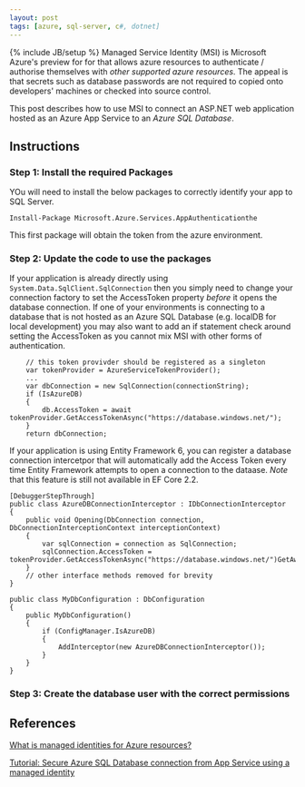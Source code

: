 ```yaml
---
layout: post
tags: [azure, sql-server, c#, dotnet]
---
```

{% include JB/setup %}
Managed Service Identity (MSI) is Microsoft Azure's preview for for that allows azure resources to authenticate / authorise themselves with _other supported azure resources_. The appeal is that secrets such as database passwords are not required to copied onto developers' machines or checked into source control.

This post describes how to use MSI to connect an ASP.NET web application hosted as an Azure App Service to an *Azure SQL Database*.

## Instructions 

### Step 1: Install the required Packages
YOu will need to install the below packages to correctly identify your app to SQL Server.
```
Install-Package Microsoft.Azure.Services.AppAuthenticationthe 
```
This first package will obtain the token from the azure environment. 

### Step 2: Update the code to use the packages 
If your application is already directly using `System.Data.SqlClient.SqlConnection` then you simply need to change your connection factory to set the AccessToken property _before_ it opens the database connection.
If one of your environments is connecting to a database that is not hosted as an Azure SQL Database (e.g. localDB for local development) you may also want to add an if statement check around setting the AccessToken as you cannot mix MSI with other forms of authentication.

```
    // this token provivder should be registered as a singleton 
    var tokenProvider = AzureServiceTokenProvider();
    ...
    var dbConnection = new SqlConnection(connectionString);
    if (IsAzureDB)
    {
        db.AccessToken = await tokenProvider.GetAccessTokenAsync("https://database.windows.net/");
    }
    return dbConnection;
```

If your application is using Entity Framework 6, you can register a database connection intercetpor that will automatically add the Access Token every time Entity Framework attempts to open a connection to the dataase. 
*Note* that this feature is still not available in EF Core 2.2.  
```
[DebuggerStepThrough]
public class AzureDBConnectionInterceptor : IDbConnectionInterceptor
{
    public void Opening(DbConnection connection, DbConnectionInterceptionContext interceptionContext)
    {
        var sqlConnection = connection as SqlConnection;
        sqlConnection.AccessToken = tokenProvider.GetAccessTokenAsync("https://database.windows.net/")GetAwaiter().GetResult();
    }
    // other interface methods removed for brevity 
}

public class MyDbConfiguration : DbConfiguration
{
    public MyDbConfiguration()
    {
        if (ConfigManager.IsAzureDB)
        {
            AddInterceptor(new AzureDBConnectionInterceptor());
        }
    }
}
```
### Step 3: Create the database user with the correct permissions


## References
[What is managed identities for Azure resources?](https://docs.microsoft.com/en-us/azure/active-directory/managed-identities-azure-resources/overview)

[Tutorial: Secure Azure SQL Database connection from App Service using a managed identity](https://docs.microsoft.com/en-us/azure/app-service/app-service-web-tutorial-connect-msi)